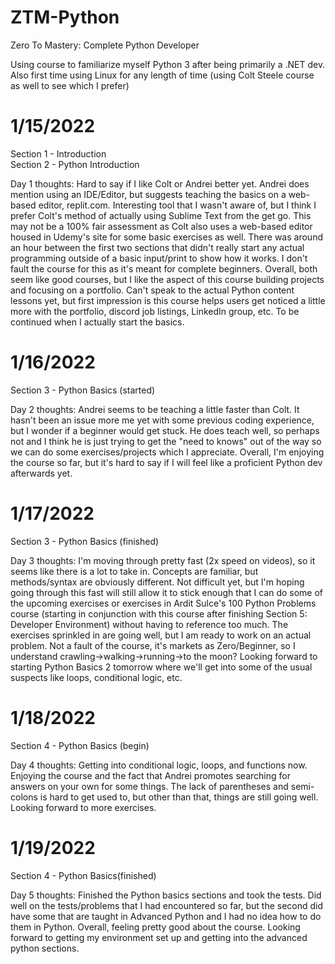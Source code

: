 # ZTM-Python
 Zero To Mastery: Complete Python Developer
 
 Using course to familiarize myself Python 3 after being primarily a .NET dev. Also first time using Linux for any length of time (using Colt Steele course as well to see which I prefer)
 
 # 1/15/2022
 Section 1 - Introduction  
 Section 2 - Python Introduction  
 
 Day 1 thoughts: Hard to say if I like Colt or Andrei better yet.  Andrei does mention using an IDE/Editor, but suggests teaching the basics on a web-based editor, replit.com.  Interesting tool that I wasn't aware of, but I think I prefer Colt's method of actually using Sublime Text from the get go.  This may not be a 100% fair assessment as Colt also uses a web-based editor housed in Udemy's site for some basic exercises as well.  There was around an hour between the first two sections that didn't really start any actual programming outside of a basic input/print to show how it works.  I don't fault the course for this as it's meant for complete beginners.  Overall, both seem like good courses, but I like the aspect of this course building projects and focusing on a portfolio.  Can't speak to the actual Python content lessons yet, but first impression is this course helps users get noticed a little more with the portfolio, discord job listings, LinkedIn group, etc.  To be continued when I actually start the basics.
 
 # 1/16/2022
 Section 3 - Python Basics (started)  
 
 Day 2 thoughts: Andrei seems to be teaching a little faster than Colt.  It hasn't been an issue more me yet with some previous coding experience, but I wonder if a beginner would get stuck.  He does teach well, so perhaps not and I think he is just trying to get the "need to knows" out of the way so we can do some exercises/projects which I appreciate.  Overall, I'm enjoying the course so far, but it's hard to say if I will feel like a proficient Python dev afterwards yet.
 
 # 1/17/2022
 Section 3 - Python Basics (finished)  
 
 Day 3 thoughts: I'm moving through pretty fast (2x speed on videos), so it seems like there is a lot to take in.  Concepts are familiar, but methods/syntax are obviously different.  Not difficult yet, but I'm hoping going through this fast will still allow it to stick enough that I can do some of the upcoming exercises or exercises in Ardit Sulce's 100 Python Problems course (starting in conjunction with this course after finishing Section 5: Developer Environment) without having to reference too much.  The exercises sprinkled in are going well, but I am ready to work on an actual problem.  Not a fault of the course, it's markets as Zero/Beginner, so I understand crawling->walking->running->to the moon?  Looking forward to starting Python Basics 2 tomorrow where we'll get into some of the usual suspects like loops, conditional logic, etc.
 
 # 1/18/2022
 Section 4 - Python Basics (begin)  
 
 Day 4 thoughts: Getting into conditional logic, loops, and functions now.  Enjoying the course and the fact that Andrei promotes searching for answers on your own for some things.  The lack of parentheses and semi-colons is hard to get used to, but other than that, things are still going well.  Looking forward to more exercises.
 
 # 1/19/2022
 Section 4 - Python Basics(finished)  
 
 Day 5 thoughts: Finished the Python basics sections and took the tests.  Did well on the tests/problems that I had encountered so far, but the second did have some that are taught in Advanced Python and I had no idea how to do them in Python.  Overall, feeling pretty good about the course.  Looking forward to getting my environment set up and getting into the advanced python sections.  
